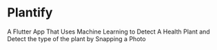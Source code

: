 # Plantify

A Flutter App That Uses Machine Learning to Detect A Health Plant and Detect the type of the plant by Snapping a Photo

